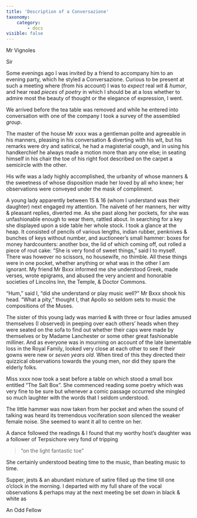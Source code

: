 ```yaml
---
title: 'Description of a Conversazione'
taxonomy:
    category:
        - docs
visible: false
---
```


<div class="author">Mr Vignoles</div>

Sir

Some evenings ago I was invited by a friend to accompany him to an evening party, which he styled a Conversazione. Curious to be present at such a meeting where (from his account) I was to *expect* real *wit & humor*, and hear read *pieces* of *poetry* in which I should be at a loss whether to admire most the beauty of thought or the elegance of expression, I went.

We arrived before the tea table was removed and while he entered into conversation with one of the company I took a survey of the assembled *group*.

The master of the house Mr xxxx was a gentleman polite and agreeable in his manners, pleasing in his conversation & diverting with his wit, but his remarks were dry and satirical, he had a magisterial cough, and in using his handkerchief he always made a motion more than any one else; in seating himself in his chair the toe of his right foot described on the carpet a semicircle with the other.

His wife was a lady highly accomplished, the urbanity of whose manners & the sweetness of whose disposition made her loved by all who knew; her observations were conveyed under the mask of compliment.

A young lady apparently between 15 & 16 (whom I understand was their daughter) next engaged my attention. The naïveté of her manners, her witty & pleasant replies, diverted me. As she past along her pockets, for she was unfashionable enough to wear them, rattled about. In searching for a key she displayed upon a side table her whole stock. I took a glance at the heap. It consisted of pencils of various lengths, indian rubber, penknives & bunches of keys without number, and auctioneer’s small hammer: boxes for money hardcounters: another box, the lid of which coming off, out rolled a piece of rout cake: “She is very fond of sweet things,” said I to myself. There was however no scissors, no housewife, no thimble. All these things were in one pocket, whether anything or what was in the other I am ignorant. My friend Mr Bxxx informed me she understood Greek, made verses, wrote epigrams, and abused the very ancient and honorable societies of Lincolns Inn, the Temple, & Doctor Commons.

“Hum,” said I, “did she understand or play music well?” Mr Bxxx shook his head. “What a pity,” thought I, that Apollo so seldom sets to music the compositions of the Muses.

The sister of this young lady was married & with three or four ladies amused themselves (I observed) in peeping over each others’ heads when they were seated on the sofa to find out whether their caps were made by themselves or by Madame Lanchester or some other great fashionable milliner. And as everyone was in mourning on account of the late lamentable loss in the Royal Family, looked very close at each other to see if their gowns were new or *seven years old*. When tired of this they directed their quizzical observations towards the young men, nor did they spare the elderly folks.

Miss xxxx now took a seat before a table on which stood a small box entitled “The Salt Box”. She commenced reading some poetry which was very fine to be sure but whenever a comic passage occurred she mingled so much laughter with the words that I seldom understood.

The little hammer was now taken from her pocket and when the sound of talking was heard its tremendous vociferation soon silenced the weaker female noise. She seemed to want it all to centre on her.

A dance followed the readings & I found that my worthy host’s daughter was a follower of Terpsichore very fond of tripping
 
> “on the light fantastic toe”
 
She certainly understood beating time to the music, than beating music to time.

Supper, jests & an abundant mixture of satire filled up the time till one o’clock in the morning. I departed with my full share of the vocal observations & perhaps may at the next meeting be set down in black & white as

An Odd Fellow